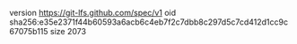 version https://git-lfs.github.com/spec/v1
oid sha256:e35e2371f44b60593a6acb6c4eb7f2c7dbb8c297d5c7cd412d1cc9c67075b115
size 2073
